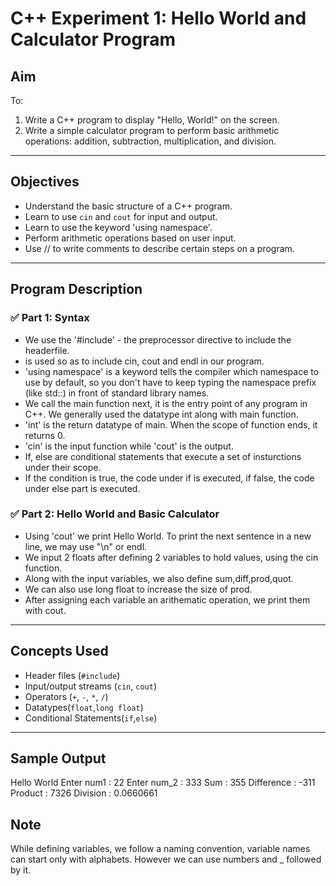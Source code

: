 # C++ Experiment 1: Hello World and Calculator Program

## Aim

To:
1. Write a C++ program to display "Hello, World!" on the screen.
2. Write a simple calculator program to perform basic arithmetic operations: addition, subtraction, multiplication, and division.

---

## Objectives

- Understand the basic structure of a C++ program.
- Learn to use `cin` and `cout` for input and output.
- Learn to use the keyword 'using namespace'.
- Perform arithmetic operations based on user input.
- Use // to write comments to describe certain steps on a program.

---

## Program Description

### ✅ Part 1: Syntax
- We use the '#include' - the preprocessor directive to include the <iostream> headerfile.
- <iostream> is used so as to include cin, cout and endl in our program.
- 'using namespace' is a keyword tells the compiler which namespace to use by default, so you don't have to keep typing the namespace prefix (like std::) in front of standard library names.
- We call the main function next, it is the entry point of any program in C++. We generally used the datatype int along with main function.
- 'int' is the return datatype of main. When the scope of function ends, it returns 0.
- 'cin' is the input function while 'cout' is the output.
- If, else are conditional statements that execute a set of insturctions under their scope.
- If the condition is true, the code under if is executed, if false, the code under else part is executed. 

### ✅ Part 2: Hello World and Basic Calculator
- Using 'cout' we print Hello World. To print the next sentence in a new line, we may use "\n" or endl.
- We input 2 floats after defining 2 variables to hold values, using the cin function.
- Along with the input variables, we also define sum,diff,prod,quot.
- We can also use long float to increase the size of prod.
- After assigning each variable an arithematic operation, we print them with cout.

---

## Concepts Used

- Header files (`#include`)
- Input/output streams (`cin`, `cout`)
- Operators (`+`, `-`, `*`, `/`)
- Datatypes(`float`,`long float`)
- Conditional Statements(`if`,`else`)

---

## Sample Output

Hello World
Enter num1 : 22
Enter num_2 : 333
Sum : 355
Difference : -311
Product : 7326
Division : 0.0660661

## Note

While defining variables, we follow a naming convention, variable names can start only with alphabets. However we can use numbers and _ followed by it.













